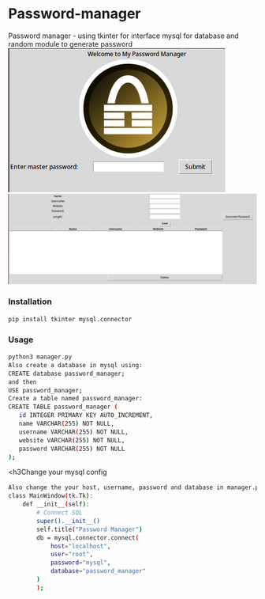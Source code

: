 # Password-manager
Password manager - using tkinter for interface mysql for database and random module to generate password
![alt text](https://github.com/Neutrino-Tech/password-manager/blob/main/1.png)
![alt text](https://github.com/Neutrino-Tech/password-manager/blob/main/2.png)

<h3>Installation</h3>

```bash
pip install tkinter mysql.connector
```
<h3>Usage</h3>

```bash
python3 manager.py
Also create a database in mysql using:
CREATE database password_manager;
and then
USE password_manager;
Create a table named password_manager:
CREATE TABLE password_manager (
   id INTEGER PRIMARY KEY AUTO_INCREMENT,
   name VARCHAR(255) NOT NULL,
   username VARCHAR(255) NOT NULL,
   website VARCHAR(255) NOT NULL,
   password VARCHAR(255) NOT NULL
);
```
<h3Change your mysql config</h3>
```bash
Also change the your host, username, password and database in manager.py
class MainWindow(tk.Tk):
    def __init__(self):
        # Connect SQL
        super().__init__()
        self.title("Password Manager")
        db = mysql.connector.connect(
            host="localhost",
            user="root",
            password="mysql",
            database="password_manager" 
        )
        );
```
